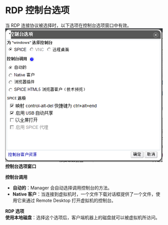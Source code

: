 # RDP 控制台选项

当 RDP 连接协议被选择时，以下选项在控制台选项窗口中有效。
![控制台选项窗口](../images/rdp_console_options.png)<br/>
**控制台选项窗口**

**控制台调用**
* **自动的**：Manager 会自动选择调用控制台的方法。
* **Native 客户**：当连接到虚拟机时，一个文件下载对话框提供了一个文件，使用它来通过 Remote Desktop 打开虚拟机的控制台。

**RDP 选项**<br/>
**使用本地磁盘**：选择这个选项后，客户端机器上的磁盘就可以被虚拟机所访问。
